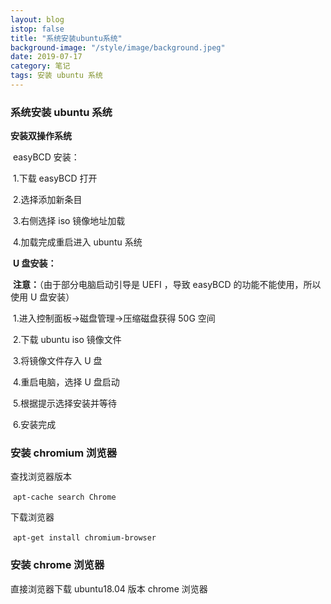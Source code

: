 ```yaml
---
layout: blog
istop: false
title: "系统安装ubuntu系统"
background-image: "/style/image/background.jpeg"
date: 2019-07-17
category: 笔记
tags: 安装 ubuntu 系统
---
```


### 系统安装 ubuntu 系统

**安装双操作系统**

​ easyBCD 安装：

​ 1.下载 easyBCD 打开

​ 2.选择添加新条目

​ 3.右侧选择 iso 镜像地址加载

​ 4.加载完成重启进入 ubuntu 系统

​ **U 盘安装：**

​ **注意：**（由于部分电脑启动引导是 UEFI ，导致 easyBCD 的功能不能使用，所以使用 U 盘安装）

​ 1.进入控制面板->磁盘管理->压缩磁盘获得 50G 空间

​ 2.下载 ubuntu iso 镜像文件

​ 3.将镜像文件存入 U 盘

​ 4.重启电脑，选择 U 盘启动

​ 5.根据提示选择安装并等待

​ 6.安装完成

### 安装 chromium 浏览器

查找浏览器版本

​ `apt-cache search Chrome`

下载浏览器

​ `apt-get install chromium-browser`

### 安装 chrome 浏览器

直接浏览器下载 ubuntu18.04 版本 chrome 浏览器
